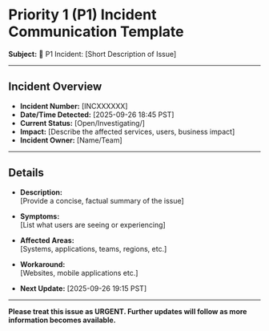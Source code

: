 # Priority 1 (P1) Incident Communication Template

**Subject:** 🚨 P1 Incident: [Short Description of Issue]

---

## Incident Overview
- **Incident Number:** [INCXXXXXX]
- **Date/Time Detected:** [2025-09-26 18:45 PST]
- **Current Status:** [Open/Investigating/]
- **Impact:** [Describe the affected services, users, business impact]
- **Incident Owner:** [Name/Team]

---

## Details
- **Description:**  
  [Provide a concise, factual summary of the issue]

- **Symptoms:**  
  [List what users are seeing or experiencing]

- **Affected Areas:**  
  [Systems, applications, teams, regions, etc.]
  
- **Workaround:**  
  [Websites, mobile applications etc.]

 - **Next Update:**
  [2025-09-26 19:15 PST]

---
**Please treat this issue as URGENT. Further updates will follow as more information becomes available.**
